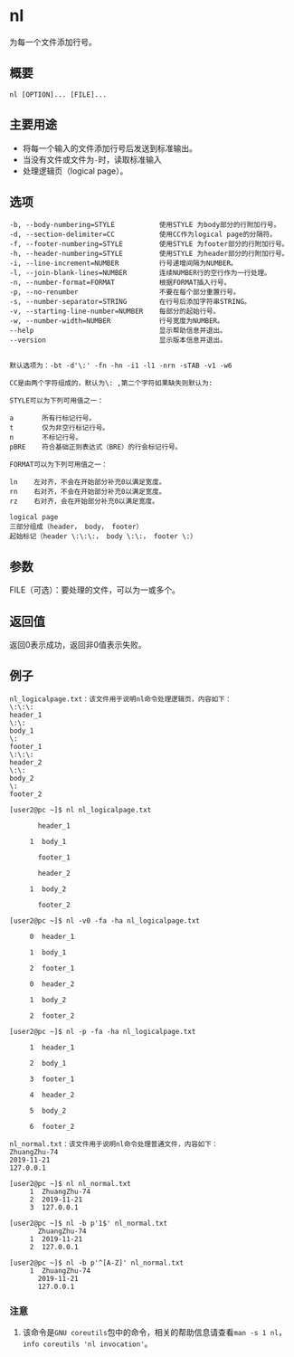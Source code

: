 nl
===

为每一个文件添加行号。

## 概要

```
nl [OPTION]... [FILE]...
```

## 主要用途

- 将每一个输入的文件添加行号后发送到标准输出。
- 当没有文件或文件为`-`时，读取标准输入
- 处理逻辑页（logical page）。

## 选项

```
-b, --body-numbering=STYLE           使用STYLE 为body部分的行附加行号。
-d, --section-delimiter=CC           使用CC作为logical page的分隔符。
-f, --footer-numbering=STYLE         使用STYLE 为footer部分的行附加行号。
-h, --header-numbering=STYLE         使用STYLE 为header部分的行附加行号。
-i, --line-increment=NUMBER          行号递增间隔为NUMBER。
-l, --join-blank-lines=NUMBER        连续NUMBER行的空行作为一行处理。
-n, --number-format=FORMAT           根据FORMAT插入行号。
-p, --no-renumber                    不要在每个部分重置行号。
-s, --number-separator=STRING        在行号后添加字符串STRING。
-v, --starting-line-number=NUMBER    每部分的起始行号。
-w, --number-width=NUMBER            行号宽度为NUMBER。
--help                               显示帮助信息并退出。
--version                            显示版本信息并退出。


默认选项为：-bt -d'\:' -fn -hn -i1 -l1 -nrn -sTAB -v1 -w6

CC是由两个字符组成的，默认为\: ,第二个字符如果缺失则默认为:

STYLE可以为下列可用值之一：

a       所有行标记行号。
t       仅为非空行标记行号。
n       不标记行号。
pBRE    符合基础正则表达式（BRE）的行会标记行号。

FORMAT可以为下列可用值之一：

ln    左对齐，不会在开始部分补充0以满足宽度。
rn    右对齐，不会在开始部分补充0以满足宽度。
rz    右对齐，会在开始部分补充0以满足宽度。

logical page
三部分组成（header， body， footer）
起始标记（header \:\:\:， body \:\:， footer \:）
```

## 参数

FILE（可选）：要处理的文件，可以为一或多个。

## 返回值

返回0表示成功，返回非0值表示失败。

## 例子

```
nl_logicalpage.txt：该文件用于说明nl命令处理逻辑页，内容如下：
\:\:\:
header_1
\:\:
body_1
\:
footer_1
\:\:\:
header_2
\:\:
body_2
\:
footer_2
```

```
[user2@pc ~]$ nl nl_logicalpage.txt

       header_1

     1	body_1

       footer_1

       header_2

     1	body_2

       footer_2

[user2@pc ~]$ nl -v0 -fa -ha nl_logicalpage.txt

     0	header_1

     1	body_1

     2	footer_1

     0	header_2

     1	body_2

     2	footer_2

[user2@pc ~]$ nl -p -fa -ha nl_logicalpage.txt

     1	header_1

     2	body_1

     3	footer_1

     4	header_2

     5	body_2

     6	footer_2
```

```
nl_normal.txt：该文件用于说明nl命令处理普通文件，内容如下：
ZhuangZhu-74
2019-11-21
127.0.0.1
```

```
[user2@pc ~]$ nl nl_normal.txt
     1	ZhuangZhu-74
     2	2019-11-21
     3	127.0.0.1

[user2@pc ~]$ nl -b p'1$' nl_normal.txt
       ZhuangZhu-74
     1	2019-11-21
     2	127.0.0.1

[user2@pc ~]$ nl -b p'^[A-Z]' nl_normal.txt
     1	ZhuangZhu-74
       2019-11-21
       127.0.0.1
```

### 注意

1. 该命令是`GNU coreutils`包中的命令，相关的帮助信息请查看`man -s 1 nl`，`info coreutils 'nl invocation'`。

<!-- Linux命令行搜索引擎：https://jaywcjlove.github.io/linux-command/ -->
